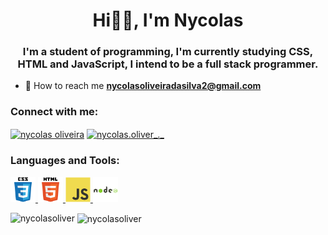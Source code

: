 <h1 align="center">Hi🤙🏿, I'm Nycolas</h1>
<h3 align="center">I'm a student of programming, I'm currently studying CSS, HTML and JavaScript, I intend to be a full stack programmer.</h3>

- 📱 How to reach me **nycolasoliveiradasilva2@gmail.com**

<h3 align="left">Connect with me:</h3>
<p align="left">
<a href="https://linkedin.com/in/nycolas oliveira" target="blank"><img align="center" src="https://raw.githubusercontent.com/rahuldkjain/github-profile-readme-generator/master/src/images/icons/Social/linked-in-alt.svg" alt="nycolas oliveira" height="30" width="40" /></a>
<a href="https://instagram.com/nycolas.oliver_._" target="blank"><img align="center" src="https://raw.githubusercontent.com/rahuldkjain/github-profile-readme-generator/master/src/images/icons/Social/instagram.svg" alt="nycolas.oliver_._" height="30" width="40" /></a>
</p>

<h3 align="left">Languages and Tools:</h3>
<p align="left"> <a href="https://www.w3schools.com/css/" target="_blank" rel="noreferrer"> <img src="https://raw.githubusercontent.com/devicons/devicon/master/icons/css3/css3-original-wordmark.svg" alt="css3" width="40" height="40"/> </a> <a href="https://www.w3.org/html/" target="_blank" rel="noreferrer"> <img src="https://raw.githubusercontent.com/devicons/devicon/master/icons/html5/html5-original-wordmark.svg" alt="html5" width="40" height="40"/> </a> <a href="https://developer.mozilla.org/en-US/docs/Web/JavaScript" target="_blank" rel="noreferrer"> <img src="https://raw.githubusercontent.com/devicons/devicon/master/icons/javascript/javascript-original.svg" alt="javascript" width="40" height="40"/> </a> <a href="https://nodejs.org" target="_blank" rel="noreferrer"> <img src="https://raw.githubusercontent.com/devicons/devicon/master/icons/nodejs/nodejs-original-wordmark.svg" alt="nodejs" width="40" height="40"/> </a> </p>

<p><img align="left" src="https://github-readme-stats.vercel.app/api/top-langs?username=nycolasoliver&show_icons=true&locale=en&layout=compact" alt="nycolasoliver" /></p>

<p>&nbsp;<img align="center" src="https://github-readme-stats.vercel.app/api?username=nycolasoliver&show_icons=true&locale=en" alt="nycolasoliver" /></p>
